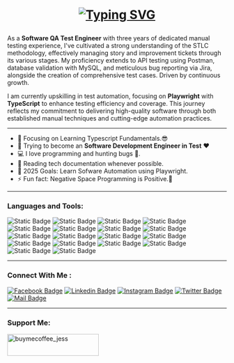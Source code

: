 <h1 align="center">

[![Typing SVG](https://readme-typing-svg.demolab.com/?lines=First+line+of+text;Second+line+of+text)](https://git.io/typing-svg)

</h1>
<p>
As a <b>Software QA Test Engineer</b> with three years of dedicated manual testing experience, I've cultivated a strong understanding of the STLC methodology, effectively managing story and improvement tickets through its various stages. My proficiency extends to API testing using Postman, database validation with MySQL, and meticulous bug reporting via Jira, alongside the creation of comprehensive test cases. Driven by continuous growth. 
</p>

<p>I am currently upskilling in test automation, focusing on <b>Playwright</b> with <b>TypeScript</b> to enhance testing efficiency and coverage. This journey reflects my commitment to delivering high-quality software through both established manual techniques and cutting-edge automation practices.</p>

---

- 🔭 Focusing on Learning Typescript Fundamentals.😎
- 🌱 Trying to become an **Software Development Engineer in Test** ❤
- 💻 I love programming and hunting bugs 🐞.
- 📰 Reading tech documentation whenever possible.
- 🥅 2025 Goals: Learn Sofware Automation using Playwright.
- ⚡ Fun fact: Negative Space Programming is Positive.🤣

---

### Languages and Tools:

![Static Badge](https://img.shields.io/badge/HTML-%23E34F26?style=for-the-badge&logo=html5&labelColor=black)
![Static Badge](https://img.shields.io/badge/CSS-%23663399?style=for-the-badge&logo=css&labelColor=black)
![Static Badge](https://img.shields.io/badge/Javascript-%23F7DF1E?style=for-the-badge&logo=javascript&labelColor=black)
![Static Badge](https://img.shields.io/badge/Typescript-%233178C6?style=for-the-badge&logo=typescript&labelColor=black)
![Static Badge](https://img.shields.io/badge/NodeJS-%235FA04E?style=for-the-badge&logo=node.js&labelColor=black)
![Static Badge](https://img.shields.io/badge/ReactJS-%2361DAFB?style=for-the-badge&logo=react&labelColor=black)
![Static Badge](https://img.shields.io/badge/Tailwind-%2306B6D4?style=for-the-badge&logo=tailwind%20css&labelColor=black)
![Static Badge](https://img.shields.io/badge/Prime_React-%2303C4E8?style=for-the-badge&logo=primereact&labelColor=black)
![Static Badge](https://img.shields.io/badge/Bootstrap-%237952B3?style=for-the-badge&logo=Bootstrap&labelColor=black)
![Static Badge](https://img.shields.io/badge/PHP-%23777BB4?style=for-the-badge&logo=php&labelColor=black)
![Static Badge](https://img.shields.io/badge/Laravel-%23FF2D20?style=for-the-badge&logo=Laravel&labelColor=black)
![Static Badge](https://img.shields.io/badge/Laragon-%230E83CD?style=for-the-badge&logo=Laragon&labelColor=black)
![Static Badge](https://img.shields.io/badge/MySQL-%234479A1?style=for-the-badge&logo=mysql&labelColor=black)
![Static Badge](https://img.shields.io/badge/Postman-%23FF6C37?style=for-the-badge&logo=Postman&labelColor=black)
![Static Badge](https://custom-icon-badges.demolab.com/badge/Visual_Studio_Code-%230082cf?style=for-the-badge&logo=vscode&labelColor=black)
![Static Badge](https://custom-icon-badges.demolab.com/badge/Playwright-%2345ba4b?style=for-the-badge&logo=playwright-badge&labelColor=black)
![Static Badge](https://img.shields.io/badge/Cypress-%2369D3A7?style=for-the-badge&logo=cypress&labelColor=black)
![Static Badge](https://img.shields.io/badge/selenium-%2343B02A?style=for-the-badge&logo=selenium&labelColor=black)

---

### Connect With Me :

[![Facebook Badge](https://img.shields.io/badge/Facebook-1877F2?style=for-the-badge&logo=facebook&logoColor=white)](https://www.facebook.com/Jsonimac2699)
[![Linkedin Badge](https://img.shields.io/badge/LinkedIn-0077B5?style=for-the-badge&logo=linkedin&logoColor=white)](https://www.linkedin.com/in/keepcodn/)
[![Instagram Badge](https://img.shields.io/badge/Instagram-E4405F?style=for-the-badge&logo=instagram&logoColor=white)](https://www.instagram.com/keep_codn/)
[![Twitter Badge](https://img.shields.io/badge/Twitter-1DA1F2?style=for-the-badge&logo=twitter&logoColor=white)](https://x.com/JessieCaminos)
[![Mail Badge](https://img.shields.io/badge/Gmail-D14836?style=for-the-badge&logo=gmail&logoColor=white)](mailto:sonimac122699@gmail.com)

---

### Support Me:

<a href="https://www.buymeacoffee.com/keepcodn"> <img align="left" src="https://cdn.buymeacoffee.com/buttons/v2/default-yellow.png" height="50" width="210" alt="buymecoffee_jess" /></a>
